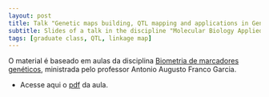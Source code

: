 ```yaml
---
layout: post
title: Talk "Genetic maps building, QTL mapping and applications in Genetics and Plant Breeding"
subtitle: Slides of a talk in the discipline "Molecular Biology Applied to Plant Breeding" for graduate students of Agronomic Institute of Campinas (IAC)" in July 2018 (in Portuguese).
tags: [graduate class, QTL, linkage map]
---
```


O material é baseado em aulas da disciplina [Biometria de marcadores genéticos](http://augustogarcia.me/Biometria-de-Marcadores/), ministrada pelo professor Antonio Augusto Franco Garcia.

* Acesse aqui o [pdf](https://cristianetaniguti.github.io/aula_iac/slides.pdf) da aula.
